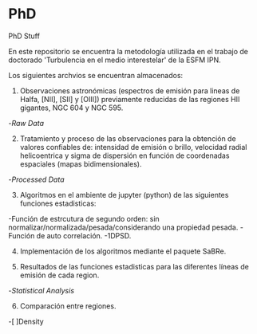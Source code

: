 # PhD
PhD Stuff

En este repositorio se encuentra la metodología utilizada en el trabajo de doctorado 'Turbulencia en el medio interestelar' de la ESFM IPN.

Los siguientes archvios se encuentran almacenados:

1) Observaciones astronómicas (espectros de emisión para lineas de Halfa, [NII], [SII] y [OIII]) previamente reducidas de las regiones HII gigantes, NGC 604 y NGC 595.

-*Raw Data*

2) Tratamiento y proceso de las observaciones para la obtención de valores confiables de: 
intensidad de emisión o brillo, velocidad radial helicoentrica y sigma de dispersión 
en función de coordenadas espaciales (mapas bidimensionales).

-*Processed Data*

3) Algoritmos en el ambiente de jupyter (python) de las siguientes funciones estadisticas:

-Función de estrcutura de segundo orden: sin normalizar/normalizada/pesada/considerando una propiedad pesada.
-Función de auto correlación.
-1DPSD.

4) Implementación de los algoritmos mediante el paquete SaBRe.

5) Resultados de las funciones estadisticas para las diferentes líneas de emisión de cada region.

-*Statistical Analysis*

6) Comparación entre regiones.

-[ ]Density
